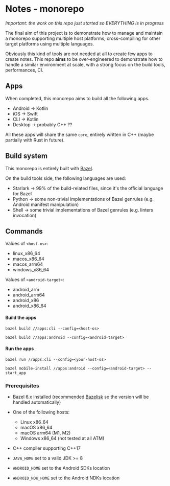 # Notes - monorepo

_Important: the work on this repo just started so EVERYTHING is in progress_

The final aim of this project is to demonstrate how to manage and maintain a monorepo supporting multiple host platforms, cross-compiling for other target platforms using multiple languages.

Obviously this kind of tools are not needed at all to create few apps to create notes. This repo **aims** to be over-engineered to demonstrate how to handle a similar environment at scale, with a strong focus on the build tools, performances, CI.

## Apps

When completed, this monorepo aims to build all the following apps.

- Android → Kotlin
- iOS → Swift
- CLI → Kotlin
- Desktop → probably C++ ??

All these apps will share the same `core`, entirely written in C++ (maybe partially with Rust in future).

## Build system

This monorepo is entirely built with [Bazel](https://bazel.build/).

On the build tools side, the following languages are used:
- Starlark → 99% of the build-related files, since it's the official language for Bazel
- Python → some non-trivial implementations of Bazel genrules (e.g. Android manifest manipulation)
- Shell → some trivial implementations of Bazel genrules (e.g. linters invocation)

## Commands

Values of `<host-os>`:
- linux_x86_64
- macos_x86_64
- macos_arm64
- windows_x86_64

Values of `<android-target>`:
- android_arm
- android_arm64
- android_x86
- android_x86_64


#### Build the apps

```shell
bazel build //apps:cli --config=<host-os>

bazel build //apps:android --config=<android-target>
```

#### Run the apps

```shell
bazel run //apps:cli --config=<your-host-os>

bazel mobile-install //apps:android --config=<android-target> --start_app
```

### Prerequisites

- Bazel 6.x installed (recommended [Bazelisk](https://github.com/bazelbuild/bazelisk) so the version will be handled automatically)
- One of the following hosts:
    - Linux x86_64
    - macOS x86_64
    - macOS arm64 (M1, M2)
    - Windows x86_64 (not tested at all ATM)

- C++ compiler supporting C++17
- `JAVA_HOME` set to a valid JDK >= 8
- `ANDROID_HOME` set to the Android SDKs location
- `ANDROID_NDK_HOME` set to the Android NDKs location
